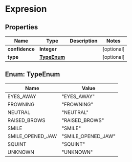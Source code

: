 
# Expresion

## Properties
Name | Type | Description | Notes
------------ | ------------- | ------------- | -------------
**confidence** | **Integer** |  |  [optional]
**type** | [**TypeEnum**](#TypeEnum) |  |  [optional]


<a name="TypeEnum"></a>
## Enum: TypeEnum
Name | Value
---- | -----
EYES_AWAY | &quot;EYES_AWAY&quot;
FROWNING | &quot;FROWNING&quot;
NEUTRAL | &quot;NEUTRAL&quot;
RAISED_BROWS | &quot;RAISED_BROWS&quot;
SMILE | &quot;SMILE&quot;
SMILE_OPENED_JAW | &quot;SMILE_OPENED_JAW&quot;
SQUINT | &quot;SQUINT&quot;
UNKNOWN | &quot;UNKNOWN&quot;



